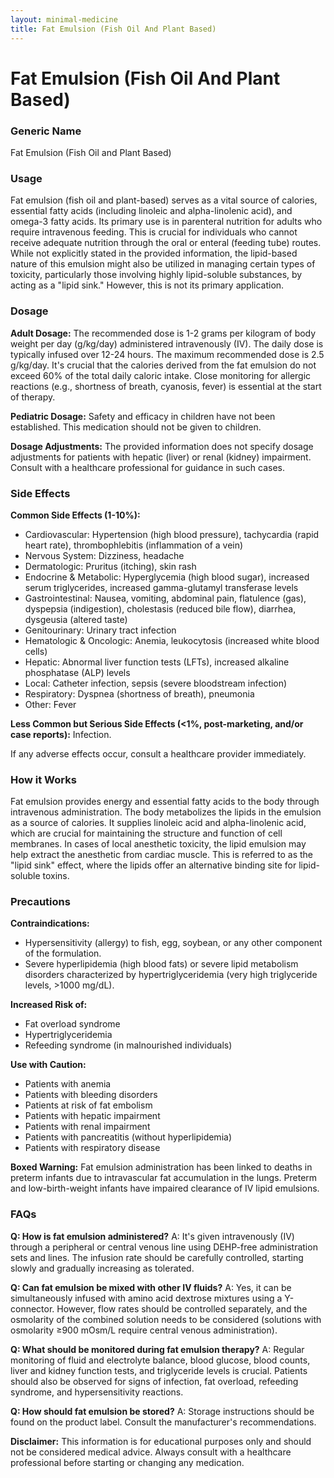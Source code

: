 ```yaml
---
layout: minimal-medicine
title: Fat Emulsion (Fish Oil And Plant Based)
---
```


# Fat Emulsion (Fish Oil And Plant Based)
### Generic Name
Fat Emulsion (Fish Oil and Plant Based)

### Usage
Fat emulsion (fish oil and plant-based) serves as a vital source of calories, essential fatty acids (including linoleic and alpha-linolenic acid), and omega-3 fatty acids.  Its primary use is in parenteral nutrition for adults who require intravenous feeding.  This is crucial for individuals who cannot receive adequate nutrition through the oral or enteral (feeding tube) routes.  While not explicitly stated in the provided information, the lipid-based nature of this emulsion might also be utilized in managing certain types of toxicity, particularly those involving highly lipid-soluble substances, by acting as a "lipid sink."  However, this is not its primary application.

### Dosage
**Adult Dosage:** The recommended dose is 1-2 grams per kilogram of body weight per day (g/kg/day) administered intravenously (IV).  The daily dose is typically infused over 12-24 hours. The maximum recommended dose is 2.5 g/kg/day.  It's crucial that the calories derived from the fat emulsion do not exceed 60% of the total daily caloric intake. Close monitoring for allergic reactions (e.g., shortness of breath, cyanosis, fever) is essential at the start of therapy.

**Pediatric Dosage:**  Safety and efficacy in children have not been established.  This medication should not be given to children.

**Dosage Adjustments:**  The provided information does not specify dosage adjustments for patients with hepatic (liver) or renal (kidney) impairment. Consult with a healthcare professional for guidance in such cases.

### Side Effects
**Common Side Effects (1-10%):**

* Cardiovascular: Hypertension (high blood pressure), tachycardia (rapid heart rate), thrombophlebitis (inflammation of a vein)
* Nervous System: Dizziness, headache
* Dermatologic: Pruritus (itching), skin rash
* Endocrine & Metabolic: Hyperglycemia (high blood sugar), increased serum triglycerides, increased gamma-glutamyl transferase levels
* Gastrointestinal: Nausea, vomiting, abdominal pain, flatulence (gas), dyspepsia (indigestion), cholestasis (reduced bile flow), diarrhea, dysgeusia (altered taste)
* Genitourinary: Urinary tract infection
* Hematologic & Oncologic: Anemia, leukocytosis (increased white blood cells)
* Hepatic: Abnormal liver function tests (LFTs), increased alkaline phosphatase (ALP) levels
* Local: Catheter infection, sepsis (severe bloodstream infection)
* Respiratory: Dyspnea (shortness of breath), pneumonia
* Other: Fever


**Less Common but Serious Side Effects (<1%, post-marketing, and/or case reports):** Infection.


If any adverse effects occur, consult a healthcare provider immediately.


### How it Works
Fat emulsion provides energy and essential fatty acids to the body through intravenous administration.  The body metabolizes the lipids in the emulsion as a source of calories.  It supplies linoleic acid and alpha-linolenic acid, which are crucial for maintaining the structure and function of cell membranes.  In cases of local anesthetic toxicity, the lipid emulsion may help extract the anesthetic from cardiac muscle.  This is referred to as the "lipid sink" effect,  where the lipids offer an alternative binding site for lipid-soluble toxins.


### Precautions
**Contraindications:**

* Hypersensitivity (allergy) to fish, egg, soybean, or any other component of the formulation.
* Severe hyperlipidemia (high blood fats) or severe lipid metabolism disorders characterized by hypertriglyceridemia (very high triglyceride levels, >1000 mg/dL).

**Increased Risk of:**

* Fat overload syndrome
* Hypertriglyceridemia
* Refeeding syndrome (in malnourished individuals)

**Use with Caution:**

* Patients with anemia
* Patients with bleeding disorders
* Patients at risk of fat embolism
* Patients with hepatic impairment
* Patients with renal impairment
* Patients with pancreatitis (without hyperlipidemia)
* Patients with respiratory disease

**Boxed Warning:**  Fat emulsion administration has been linked to deaths in preterm infants due to intravascular fat accumulation in the lungs.  Preterm and low-birth-weight infants have impaired clearance of IV lipid emulsions.


### FAQs

**Q: How is fat emulsion administered?**
A:  It's given intravenously (IV) through a peripheral or central venous line using DEHP-free administration sets and lines.  The infusion rate should be carefully controlled, starting slowly and gradually increasing as tolerated.

**Q: Can fat emulsion be mixed with other IV fluids?**
A: Yes, it can be simultaneously infused with amino acid dextrose mixtures using a Y-connector.  However, flow rates should be controlled separately, and the osmolarity of the combined solution needs to be considered (solutions with osmolarity ≥900 mOsm/L require central venous administration).

**Q: What should be monitored during fat emulsion therapy?**
A:  Regular monitoring of fluid and electrolyte balance, blood glucose, blood counts, liver and kidney function tests, and triglyceride levels is crucial.  Patients should also be observed for signs of infection, fat overload, refeeding syndrome, and hypersensitivity reactions.

**Q: How should fat emulsion be stored?**
A: Storage instructions should be found on the product label. Consult the manufacturer's recommendations.

**Disclaimer:** This information is for educational purposes only and should not be considered medical advice. Always consult with a healthcare professional before starting or changing any medication.
